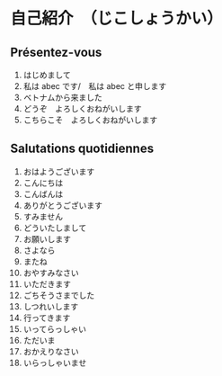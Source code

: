 # 自己紹介　（じこしょうかい）

## Présentez-vous
1. はじめまして
2. 私は abec です/　私は abec と申します
3. ベトナムから来ました
4. どうぞ　よろしくおねがいします
5. こちらこそ　よろしくおねがいします

## Salutations quotidiennes
1. おはようございます
2. こんにちは
3. こんばんは
4. ありがとうございます
5. すみません
6. どういたしまして
7. お願いします
8. さよなら
9. またね
10. おやすみなさい
11. いただきます
12. ごちそうさまでした
13. しつれいします
14. 行ってきます
15. いってらっしゃい
16. ただいま
17. おかえりなさい
18. いらっしゃいませ
